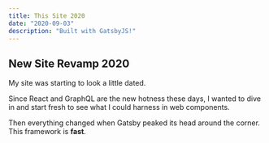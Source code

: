 ```yaml
---
title: This Site 2020
date: "2020-09-03"
description: "Built with GatsbyJS!"
---
```


## New Site Revamp 2020

My site was starting to look a little dated.

Since React and GraphQL are the new hotness these days, I wanted to dive in and start fresh to see what I could harness in web components.

Then everything changed when Gatsby peaked its head around the corner. This framework is __fast__.
